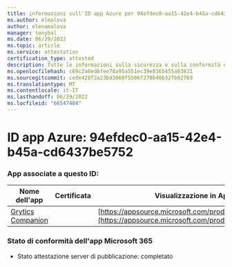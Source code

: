```yaml
---
title: informazioni sull'ID app Azure per 94efdec0-aa15-42e4-b45a-cd6437be5752
ms.author: elmalova
author: elenamalova
manager: tonybal
ms.date: 06/29/2022
ms.topic: article
ms.service: attestation
certification_type: attested
description: Tutte le informazioni sulla sicurezza e sulla conformità disponibili per 94efdec0-aa15-42e4-b45a-cd6437be5752.
ms.openlocfilehash: c69c2a6ed6fee78a95a551ec39e8365455a03831
ms.sourcegitcommit: cede428f2a23bd3060f5506f270b40b327b02769
ms.translationtype: MT
ms.contentlocale: it-IT
ms.lasthandoff: 06/29/2022
ms.locfileid: "66547404"
---
```

# <a name="azure-app-id-94efdec0-aa15-42e4-b45a-cd6437be5752"></a>ID app Azure: 94efdec0-aa15-42e4-b45a-cd6437be5752


### <a name="apps-associated-with-this-id"></a>App associate a questo ID:
| **Nome dell'app** | **Certificata** | **Visualizzazione in AppSource** |
|--------------|---------------|-----------------------|
| [Grytics Companion](../forward/WA200004217.md) |  | [https://appsource.microsoft.com/product/office/WA200004217](https://appsource.microsoft.com/product/office/WA200004217) |

### <a name="microsoft-365-app-compliance-status"></a>Stato di conformità dell'app Microsoft 365
- Stato attestazione server di pubblicazione: completato
